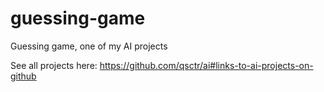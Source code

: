 # guessing-game

Guessing game, one of my AI projects

See all projects here: https://github.com/qsctr/ai#links-to-ai-projects-on-github
